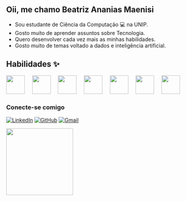 ## Oii, me chamo Beatriz Ananias Maenisi

- Sou estudante de Ciência da Computação 💻 na UNIP.
- Gosto muito de aprender assuntos sobre Tecnologia.
- Quero desenvolver cada vez mais as minhas habilidades.
- Gosto muito de temas voltado a dados e inteligência artificial.

## Habilidades ✨

<p>
  <img src="https://cdn.jsdelivr.net/gh/devicons/devicon/icons/python/python-original.svg" height="50" width="50"/>
  &nbsp;&nbsp;&nbsp;
  <img src="https://cdn.jsdelivr.net/gh/devicons/devicon/icons/mysql/mysql-original-wordmark.svg" height="50" width="50"/>
  &nbsp;&nbsp;&nbsp;
  <img src="https://upload.wikimedia.org/wikipedia/commons/8/87/Sql_data_base_with_logo.png" height="50" width="50"/>
  &nbsp;&nbsp;&nbsp;
  <img src="https://upload.wikimedia.org/wikipedia/commons/c/cf/New_Power_BI_Logo.svg" height="50" width="50"/>
  &nbsp;&nbsp;&nbsp;
  <img src="https://upload.wikimedia.org/wikipedia/commons/7/73/Microsoft_Excel_2013-2019_logo.svg" height="50" width="50"/>
  &nbsp;&nbsp;&nbsp;
  <img src="https://upload.wikimedia.org/wikipedia/commons/f/fd/Microsoft_Office_Word_%282019%E2%80%93present%29.svg" height="50" width="50"/>
  &nbsp;&nbsp;&nbsp;
  <img src="https://upload.wikimedia.org/wikipedia/commons/0/0d/Microsoft_Office_PowerPoint_%282019–present%29.svg" height="50" width="50"/>
  &nbsp;&nbsp;&nbsp;
</p>


### Conecte-se comigo

[![LinkedIn](https://img.shields.io/badge/LinkedIn-0077B5?style=for-the-badge&logo=linkedin&logoColor=white)](https://www.linkedin.com/in/beatriz-maenisi/)
[![GitHub](https://img.shields.io/badge/GitHub-100000?style=for-the-badge&logo=github&logoColor=white)](https://github.com/beatrizmaenisi)
[![Gmail](https://img.shields.io/badge/Gmail-333333?style=for-the-badge&logo=gmail&logoColor=red)](mailto:beatriz.maenisi@gmail.com)


<div>
  <img height = "180em" src = "https://github-readme-stats.vercel.app/api?username=beatrizmaenisi&show_icons=true&theme=dracula&include_all_commits=true&count_private=true"/>
</div>
